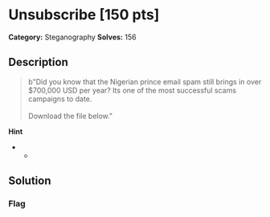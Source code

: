 # Unsubscribe [150 pts]

**Category:** Steganography
**Solves:** 156

## Description
>b"Did you know that the Nigerian prince email spam still brings in over $700,000 USD per year? Its one of the most successful scams campaigns to date.<br><br>Download the file below."

**Hint**
* -

## Solution

### Flag

